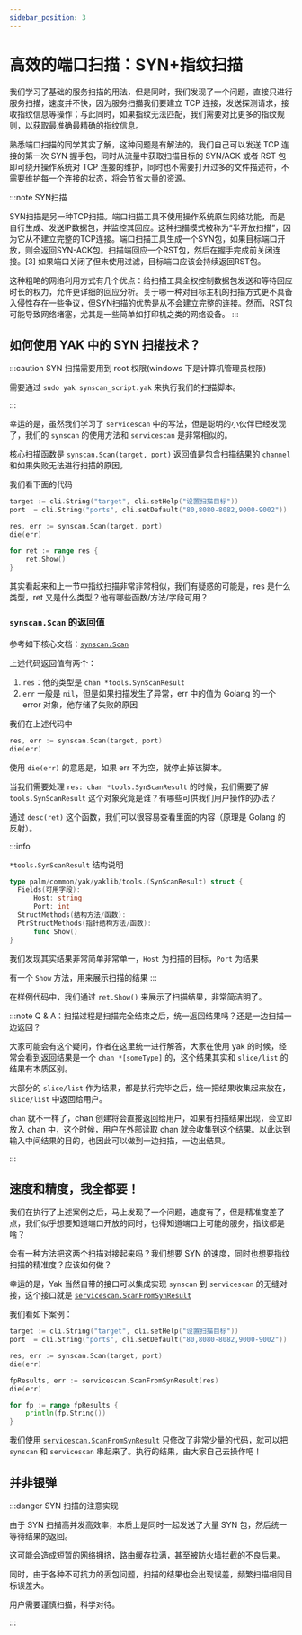 ```yaml
---
sidebar_position: 3
---
```


# 高效的端口扫描：SYN+指纹扫描

我们学习了基础的服务扫描的用法，但是同时，我们发现了一个问题，直接只进行服务扫描，速度并不快，因为服务扫描我们要建立 TCP
连接，发送探测请求，接收指纹信息等操作；与此同时，如果指纹无法匹配，我们需要对比更多的指纹规则，以获取最准确最精确的指纹信息。

熟悉端口扫描的同学其实了解，这种问题是有解法的，我们自己可以发送 TCP 连接的第一次 SYN 握手包，同时从流量中获取扫描目标的 SYN/ACK 或者 RST 包即可绕开操作系统对 TCP
连接的维护，同时也不需要打开过多的文件描述符，不需要维护每一个连接的状态，将会节省大量的资源。

:::note SYN扫描

SYN扫描是另一种TCP扫描。端口扫描工具不使用操作系统原生网络功能，而是自行生成、发送IP数据包，并监控其回应。这种扫描模式被称为“半开放扫描”，因为它从不建立完整的TCP连接。端口扫描工具生成一个SYN包，如果目标端口开放，则会返回SYN-ACK包。扫描端回应一个RST包，然后在握手完成前关闭连接。[3]
如果端口关闭了但未使用过滤，目标端口应该会持续返回RST包。

这种粗略的网络利用方式有几个优点：给扫描工具全权控制数据包发送和等待回应时长的权力，允许更详细的回应分析。关于哪一种对目标主机的扫描方式更不具备入侵性存在一些争议，但SYN扫描的优势是从不会建立完整的连接。然而，RST包可能导致网络堵塞，尤其是一些简单如打印机之类的网络设备。
:::

## 如何使用 YAK 中的 SYN 扫描技术？

:::caution SYN 扫描需要用到 root 权限(windows 下是计算机管理员权限)

需要通过 `sudo yak synscan_script.yak` 来执行我们的扫描脚本。

:::

幸运的是，虽然我们学习了 `servicescan` 中的写法，但是聪明的小伙伴已经发现了，我们的 `synscan` 的使用方法和 `servicescan` 是非常相似的。

核心扫描函数是 `synscan.Scan(target, port)` 返回值是包含扫描结果的 `channel` 和如果失败无法进行扫描的原因。

我们看下面的代码

```go
target := cli.String("target", cli.setHelp("设置扫描目标"))
port  = cli.String("ports", cli.setDefault("80,8080-8082,9000-9002"))

res, err := synscan.Scan(target, port)
die(err)

for ret := range res {
    ret.Show()
}
```

其实看起来和上一节中指纹扫描非常非常相似，我们有疑惑的可能是，res 是什么类型，ret 又是什么类型？他有哪些函数/方法/字段可用？

### `synscan.Scan` 的返回值

参考如下核心文档：[`synscan.Scan`](/docs/api/synscan#synscanscan)

上述代码返回值有两个：

1. `res`：他的类型是 `chan *tools.SynScanResult`
2. `err` 一般是 `nil`，但是如果扫描发生了异常，err 中的值为 Golang 的一个 error 对象，他存储了失败的原因

我们在上述代码中

```go {2}
res, err := synscan.Scan(target, port)
die(err)
```

使用 `die(err)` 的意思是，如果 err 不为空，就停止掉该脚本。

当我们需要处理 `res: chan *tools.SynScanResult` 的时候，我们需要了解 `tools.SynScanResult` 这个对象究竟是谁？有哪些可供我们用户操作的办法？

通过 `desc(ret)` 这个函数，我们可以很容易查看里面的内容（原理是 Golang 的反射）。

:::info

`*tools.SynScanResult` 结构说明

```go
type palm/common/yak/yaklib/tools.(SynScanResult) struct {
  Fields(可用字段): 
      Host: string  
      Port: int  
  StructMethods(结构方法/函数): 
  PtrStructMethods(指针结构方法/函数): 
      func Show() 
}
```

我们发现其实结果非常简单非常单一，`Host` 为扫描的目标，`Port` 为结果

有一个 `Show` 方法，用来展示扫描的结果
:::

在样例代码中，我们通过 `ret.Show()` 来展示了扫描结果，非常简洁明了。

:::note Q & A：扫描过程是扫描完全结束之后，统一返回结果吗？还是一边扫描一边返回？

大家可能会有这个疑问，作者在这里统一进行解答，大家在使用 yak 的时候，经常会看到返回结果是一个 `chan *[someType]` 的，这个结果其实和 `slice/list` 的结果有本质区别。

大部分的 `slice/list` 作为结果，都是执行完毕之后，统一把结果收集起来放在，`slice/list` 中返回给用户。

`chan` 就不一样了，chan 创建将会直接返回给用户，如果有扫描结果出现，会立即放入 chan 中，这个时候，用户在外部读取 chan 就会收集到这个结果。以此达到输入中间结果的目的，也因此可以做到一边扫描，一边出结果。

:::

## 速度和精度，我全都要！

我们在执行了上述案例之后，马上发现了一个问题，速度有了，但是精准度差了点，我们似乎想要知道端口开放的同时，也得知道端口上可能的服务，指纹都是啥？

会有一种方法把这两个扫描对接起来吗？我们想要 SYN 的速度，同时也想要指纹扫描的精准度？应该如何做？

幸运的是，Yak 当然自带的接口可以集成实现 `synscan` 到 `servicescan`
的无缝对接，这个接口就是 [`servicescan.ScanFromSynResult`](/docs/api/servicescan#servicescanscanfromsynresult)

我们看如下案例：

```go {7-8}
target := cli.String("target", cli.setHelp("设置扫描目标"))
port  = cli.String("ports", cli.setDefault("80,8080-8082,9000-9002"))

res, err := synscan.Scan(target, port)
die(err)

fpResults, err := servicescan.ScanFromSynResult(res)
die(err)

for fp := range fpResults {
    println(fp.String())
}
```

我们使用 [`servicescan.ScanFromSynResult`](/docs/api/servicescan#servicescanscanfromsynresult) 只修改了非常少量的代码，就可以把 `synscan`
和 `servicescan` 串起来了。执行的结果，由大家自己去操作吧！

## 并非银弹

:::danger SYN 扫描的注意实现

由于 SYN 扫描高并发高效率，本质上是同时一起发送了大量 SYN 包，然后统一等待结果的返回。

这可能会造成短暂的网络拥挤，路由缓存拉满，甚至被防火墙拦截的不良后果。

同时，由于各种不可抗力的丢包问题，扫描的结果也会出现误差，频繁扫描相同目标误差大。

用户需要谨慎扫描，科学对待。

:::